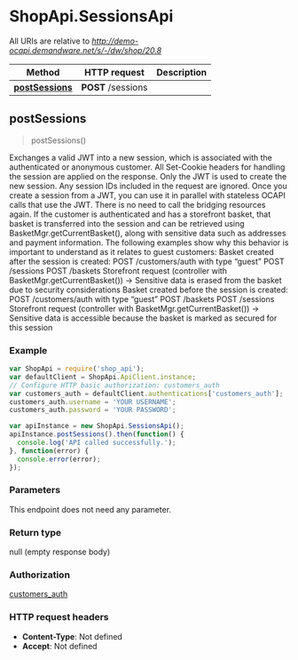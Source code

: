 # ShopApi.SessionsApi

All URIs are relative to *http://demo-ocapi.demandware.net/s/-/dw/shop/20.8*

Method | HTTP request | Description
------------- | ------------- | -------------
[**postSessions**](SessionsApi.md#postSessions) | **POST** /sessions | 



## postSessions

> postSessions()



  Exchanges a valid JWT into a new session, which is associated with the authenticated or anonymous customer. All  Set-Cookie headers for handling the session are applied on the response.      Only the JWT is used to create the new session. Any session IDs included in the request are ignored.      Once you create a session from a JWT, you can use it in parallel with stateless OCAPI calls that use the JWT.  There is no need to call the bridging resources again.      If the customer is authenticated and has a storefront basket, that basket is transferred into the session and can  be retrieved using BasketMgr.getCurrentBasket(), along with sensitive data such as addresses and payment  information. The following examples show why this behavior is important to understand as it relates to guest  customers:      Basket created after the session is created:      POST /customers/auth with type “guest”  POST /sessions  POST /baskets  Storefront request (controller with BasketMgr.getCurrentBasket())  -&gt; Sensitive data is erased from the basket due to security considerations        Basket created before the session is created:      POST /customers/auth with type “guest”  POST /baskets  POST /sessions  Storefront request (controller with BasketMgr.getCurrentBasket())  -&gt; Sensitive data is accessible because the basket is marked as secured for this session    

### Example

```javascript
var ShopApi = require('shop_api');
var defaultClient = ShopApi.ApiClient.instance;
// Configure HTTP basic authorization: customers_auth
var customers_auth = defaultClient.authentications['customers_auth'];
customers_auth.username = 'YOUR USERNAME';
customers_auth.password = 'YOUR PASSWORD';

var apiInstance = new ShopApi.SessionsApi();
apiInstance.postSessions().then(function() {
  console.log('API called successfully.');
}, function(error) {
  console.error(error);
});

```

### Parameters

This endpoint does not need any parameter.

### Return type

null (empty response body)

### Authorization

[customers_auth](../README.md#customers_auth)

### HTTP request headers

- **Content-Type**: Not defined
- **Accept**: Not defined

